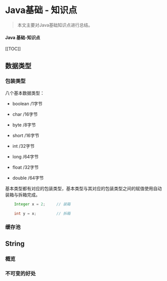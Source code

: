 # Java基础 - 知识点

> 本文主要对Java基础知识点进行总结。

#### Java 基础-知识点

[[TOC]]

## 数据类型

### 包装类型

八个基本数据类型：

- boolean /1字节

- char /16字节

- byte /8字节

- short /16字节

- int /32字节

- long /64字节

- float /32字节

- double /64字节


基本类型都有对应的包装类型，基本类型与其对应的包装类型之间的赋值使用自动装箱与拆箱完成。

```java        
    Integer x = 2;     // 装箱
    
    int y = x;         // 拆箱
```



### 缓存池

## String

### 概览

### 不可变的好处



 